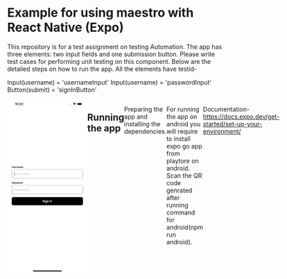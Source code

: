# Example for using maestro with React Native (Expo)

This repository is for a test assignment on testing Automation. The app has three elements: two input fields and one submission button. Please write test cases for performing unit testing on this component. Below are the detailed steps on how to run the app.
All the elements have testid-

Input(username) = 'usernameInput'
Input(username) = 'passwordInput'
Button(submit) = 'signInButton'

<div style="display:flex;flex-direction:row">
<img src="https://raw.githubusercontent.com/alexanderhodes/react-native-expo-maestro-example/main/res/example-screenshot.png" alt="Screenshot Sign In" height="400" width="auto" style="marginRight: 16px">

## Running the app

Preparing the app and installing the dependencies.

```bash
# Use CMD in the file location to run this commands 
# Install npm in the system if not installed already
# Install dependencies
$ npm install
# Install ios pods (Only If running IOS verison)
$ npm run ios:pods
# Start app
$ npm start
# Start ios app
$ npm run ios
# Start android app
$ npm run android

#If want to run on web install below dependenices
$ npm install @expo/webpack-config
# Start Web app
$ npm run web
```

For running the app on android you will require to install expo go app from playtore on android. Scan the QR code genrated after running command for android(npm run android).

Documentation- https://docs.expo.dev/get-started/set-up-your-environment/

